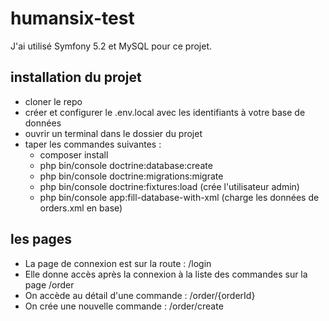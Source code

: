 # humansix-test

J'ai utilisé Symfony 5.2 et MySQL pour ce projet.

## installation du projet

- cloner le repo
- créer et configurer le .env.local avec les identifiants à votre base de données
- ouvrir un terminal dans le dossier du projet
- taper les commandes suivantes :
  - composer install
  - php bin/console doctrine:database:create
  - php bin/console doctrine:migrations:migrate
  - php bin/console doctrine:fixtures:load (crée l'utilisateur admin)
  - php bin/console app:fill-database-with-xml (charge les données de orders.xml en base)

## les pages

- La page de connexion est sur la route : /login
- Elle donne accès après la connexion à la liste des commandes sur la page /order
- On accède au détail d'une commande : /order/{orderId}
- On crée une nouvelle commande : /order/create
